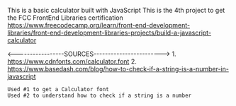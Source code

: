 This is a basic calculator built with JavaScript
This is the 4th project to get the FCC FrontEnd Libraries certification
https://www.freecodecamp.org/learn/front-end-development-libraries/front-end-development-libraries-projects/build-a-javascript-calculator

<-----------------SOURCES------------------------>
    1. https://www.cdnfonts.com/calculator.font
    2. https://www.basedash.com/blog/how-to-check-if-a-string-is-a-number-in-javascript

    Used #1 to get a Calculator font
    Used #2 to understand how to check if a string is a number